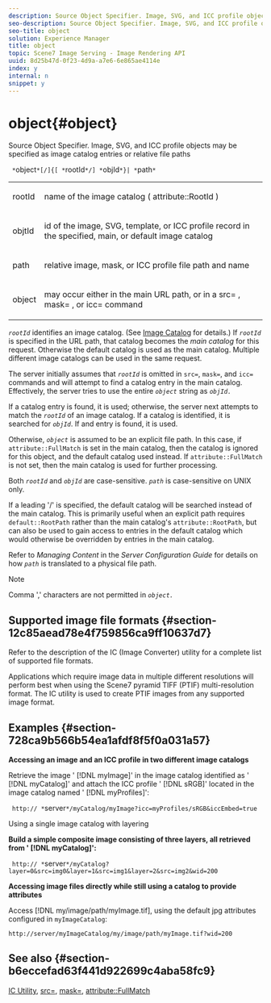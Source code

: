 ```yaml
---
description: Source Object Specifier. Image, SVG, and ICC profile objects may be specified as image catalog entries or relative file paths
seo-description: Source Object Specifier. Image, SVG, and ICC profile objects may be specified as image catalog entries or relative file paths
seo-title: object
solution: Experience Manager
title: object
topic: Scene7 Image Serving - Image Rendering API
uuid: 8d25b47d-0f23-4d9a-a7e6-6e865ae4114e
index: y
internal: n
snippet: y
---
```


# object{#object}

Source Object Specifier. Image, SVG, and ICC profile objects may be specified as image catalog entries or relative file paths

 ` *`object`*[/]{[ *`rootId`*/] *`objId`*}| *`path`*`

<table id="simpletable_A8B9B4D508B94BE5B7F6112F0A5F8270"> 
 <tr class="strow"> 
  <td class="stentry"> <p> <span class="codeph"> <span class="varname"> rootId </span> </span> </p> </td> 
  <td class="stentry"> <p>name of the image catalog ( <span class="codeph"> attribute::RootId </span>) </p> </td> 
 </tr> 
 <tr class="strow"> 
  <td class="stentry"> <p> <span class="codeph"> <span class="varname"> objtId </span> </span> </p> </td> 
  <td class="stentry"> <p>id of the image, SVG, template, or ICC profile record in the specified, main, or default image catalog </p> </td> 
 </tr> 
 <tr class="strow"> 
  <td class="stentry"> <p> <span class="codeph"> <span class="varname"> path </span> </span> </p> </td> 
  <td class="stentry"> <p>relative image, mask, or ICC profile file path and name </p> </td> 
 </tr> 
 <tr class="strow"> 
  <td class="stentry"> <p> <span class="codeph"> <span class="varname"> object </span> </span> </p> </td> 
  <td class="stentry"> <p>may occur either in the main URL path, or in a <span class="codeph"> src= </span>, <span class="codeph"> mask= </span>, or <span class="codeph"> icc= </span> command </p> </td> 
 </tr> 
</table>

*`rootId`* identifies an image catalog. (See [Image Catalog](../../../../../is-api/image-catalog/image-serving-api-ref/c-image-catalog-reference/c-overview/c-overview.md#concept-9ce2b6a133de45f783e95cabc5810ac3) for details.) If *`rootId`* is specified in the URL path, that catalog becomes the *main catalog* for this request. Otherwise the default catalog is used as the main catalog. Multiple different image catalogs can be used in the same request.

The server initially assumes that *`rootId`* is omitted in `src=`, `mask=`, and `icc=` commands and will attempt to find a catalog entry in the main catalog. Effectively, the server tries to use the entire *`object`* string as *`objId.`*

If a catalog entry is found, it is used; otherwise, the server next attempts to match the *`rootId`* of an image catalog. If a catalog is identified, it is searched for *`objId`*. If and entry is found, it is used.

Otherwise, *`object`* is assumed to be an explicit file path. In this case, if `attribute::FullMatch` is set in the main catalog, then the catalog is ignored for this object, and the default catalog used instead. If `attribute::FullMatch` is not set, then the main catalog is used for further processing.

Both *`rootId`* and *`objId`* are case-sensitive. *`path`* is case-sensitive on UNIX only.

If a leading '/' is specified, the default catalog will be searched instead of the main catalog. This is primarily useful when an explicit path requires `default::RootPath` rather than the main catalog's `attribute::RootPath`, but can also be used to gain access to entries in the default catalog which would otherwise be overridden by entries in the main catalog.

Refer to *Managing Content* in the *Server Configuration Guide* for details on how *`path`* is translated to a physical file path.

>[!NOTE]
>
>Comma ',' characters are not permitted in *`object.`*

## Supported image file formats {#section-12c85aead78e4f759856ca9ff10637d7}

Refer to the description of the IC (Image Converter) utility for a complete list of supported file formats.

Applications which require image data in multiple different resolutions will perform best when using the Scene7 pyramid TIFF (PTIF) multi-resolution format. The IC utility is used to create PTIF images from any supported image format.

## Examples {#section-728ca9b566b54ea1afdf8f5f0a031a57}

**Accessing an image and an ICC profile in two different image catalogs**

Retrieve the image ' [!DNL myImage]' in the image catalog identified as ' [!DNL myCatalog]' and attach the ICC profile ' [!DNL sRGB]' located in the image catalog named ' [!DNL myProfiles]':

` http:// *`server`*/myCatalog/myImage?icc=myProfiles/sRGB&iccEmbed=true`

Using a single image catalog with layering

**Build a simple composite image consisting of three layers, all retrieved from ' [!DNL myCatalog]':**

` http:// *`server`*/myCatalog?layer=0&src=img0&layer=1&src=img1&layer=2&src=img2&wid=200`

**Accessing image files directly while still using a catalog to provide attributes**

Access [!DNL my/image/path/myImage.tif], using the default jpg attributes configured in `myImageCatalog`:

`http://server/myImageCatalog/my/image/path/myImage.tif?wid=200`

## See also {#section-b6eccefad63f441d922699c4aba58fc9}

[IC Utility](../../../../../is-api/is-utils/utilities/r-ic.md#reference-de9f43c63a8f48f1a755ff1760af8b7b), [src=](../../../../../is-api/http-ref/image-serving-api-ref/c-http-protocol-reference/c-command-reference/r-src.md#reference-f6506637778c4c69bf106a7924a91ab1), [mask=](../../../../../is-api/http-ref/image-serving-api-ref/c-http-protocol-reference/c-command-reference/r-mask.md#reference-922254e027404fb890b850e2723ee06e), [attribute::FullMatch](../../../../../is-api/image-catalog/image-serving-api-ref/c-image-catalog-reference/c-attributes-reference/r-fullmatch.md#reference-c3a72f31672a48b386943d6781cf50d7) 
